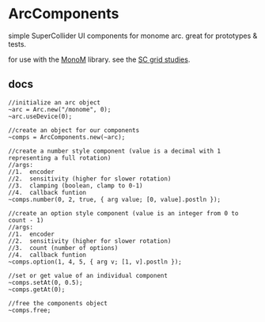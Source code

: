 # ArcComponents
simple SuperCollider UI components for monome arc. great for prototypes & tests.

for use with the [MonoM](https://github.com/catfact/monom) library. see the [SC grid studies](https://monome.org/docs/grid/studies/sc/).

## docs

```
//initialize an arc object
~arc = Arc.new("/monome", 0);
~arc.useDevice(0);

//create an object for our components
~comps = ArcComponents.new(~arc);

//create a number style component (value is a decimal with 1 representing a full rotation)
//args:
//1.  encoder
//2.  sensitivity (higher for slower rotation)
//3.  clamping (boolean, clamp to 0-1)
//4.  callback funtion
~comps.number(0, 2, true, { arg value; [0, value].postln });

//create an option style component (value is an integer from 0 to count - 1)
//args:
//1.  encoder
//2.  sensitivity (higher for slower rotation)
//3.  count (number of options)
//4.  callback funtion
~comps.option(1, 4, 5, { arg v; [1, v].postln });

//set or get value of an individual component
~comps.setAt(0, 0.5);
~comps.getAt(0);

//free the components object
~comps.free;
```

